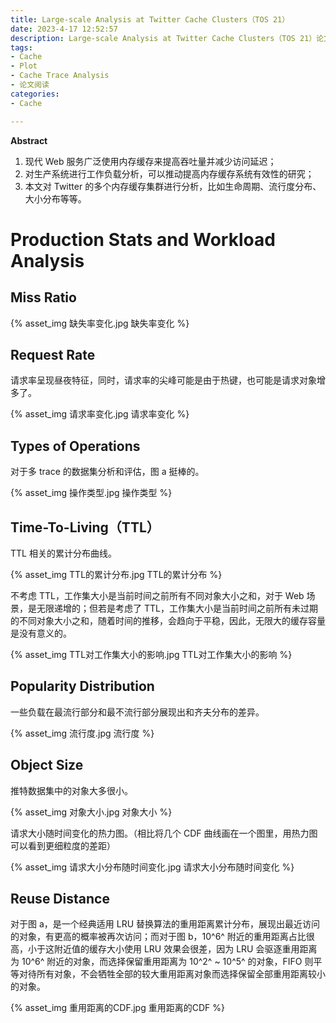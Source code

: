 ```yaml
---
title: Large-scale Analysis at Twitter Cache Clusters（TOS 21）
date: 2023-4-17 12:52:57
description: Large-scale Analysis at Twitter Cache Clusters（TOS 21）论文阅读，Special Section on OSDI 2020
tags:
- Cache
- Plot
- Cache Trace Analysis
- 论文阅读
categories:
- Cache

---
```


**Abstract**

1. 现代 Web 服务广泛使用内存缓存来提高吞吐量并减少访问延迟；
2. 对生产系统进行工作负载分析，可以推动提高内存缓存系统有效性的研究；
3. 本文对 Twitter 的多个内存缓存集群进行分析，比如生命周期、流行度分布、大小分布等等。

# Production Stats and Workload Analysis

## Miss Ratio

{% asset_img 缺失率变化.jpg 缺失率变化 %}

## Request Rate

请求率呈现昼夜特征，同时，请求率的尖峰可能是由于热键，也可能是请求对象增多了。

{% asset_img 请求率变化.jpg 请求率变化 %}

## Types of Operations

对于多 trace 的数据集分析和评估，图 a 挺棒的。

{% asset_img 操作类型.jpg 操作类型 %}

## Time-To-Living（TTL）

TTL 相关的累计分布曲线。

{% asset_img TTL的累计分布.jpg TTL的累计分布 %}

不考虑 TTL，工作集大小是当前时间之前所有不同对象大小之和，对于 Web 场景，是无限递增的；但若是考虑了 TTL，工作集大小是当前时间之前所有未过期的不同对象大小之和，随着时间的推移，会趋向于平稳，因此，无限大的缓存容量是没有意义的。

{% asset_img TTL对工作集大小的影响.jpg TTL对工作集大小的影响 %}

## Popularity Distribution

一些负载在最流行部分和最不流行部分展现出和齐夫分布的差异。

{% asset_img 流行度.jpg 流行度 %}

## Object Size

推特数据集中的对象大多很小。

{% asset_img 对象大小.jpg 对象大小 %}

请求大小随时间变化的热力图。（相比将几个 CDF 曲线画在一个图里，用热力图可以看到更细粒度的差距）

{% asset_img 请求大小分布随时间变化.jpg 请求大小分布随时间变化 %}

## Reuse Distance

对于图 a，是一个经典适用 LRU 替换算法的重用距离累计分布，展现出最近访问的对象，有更高的概率被再次访问；而对于图 b，10^6^ 附近的重用距离占比很高，小于这附近值的缓存大小使用 LRU 效果会很差，因为 LRU 会驱逐重用距离为 10^6^ 附近的对象，而选择保留重用距离为 10^2^ ~ 10^5^ 的对象，FIFO 则平等对待所有对象，不会牺牲全部的较大重用距离对象而选择保留全部重用距离较小的对象。

{% asset_img 重用距离的CDF.jpg 重用距离的CDF %}